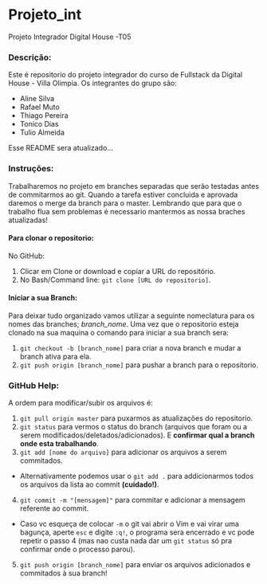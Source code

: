 ﻿# Projeto_int
Projeto Integrador Digital House -T05

### Descrição:
Este é repositorio do projeto integrador do curso de Fullstack da Digital House - Villa Olimpia. Os integrantes do grupo são:

- Aline Silva
- Rafael Muto
- Thiago Pereira
- Tonico Dias
- Tulio Almeida

Esse README sera atualizado...

### Instruções:
Trabalharemos no projeto em branches separadas que serão testadas antes de commitarmos ao git. Quando a tarefa estiver concluida e aprovada daremos o merge da branch para o master. Lembrando que para que o trabalho flua sem problemas é necessario mantermos as nossa braches atualizadas!

#### Para clonar o repositorio:

No GitHub:

1. Clicar em Clone or download e copiar a URL do repositório.
2. No Bash/Command line: `git clone [URL do repositorio]`.

#### Iniciar a sua Branch:
Para deixar tudo organizado vamos utilizar a seguinte nomeclatura para os nomes das branches; *branch_nome*.
Uma vez que o repositorio esteja clonado na sua maquina o comando para iniciar a sua branch sera:

1. `git checkout -b [branch_nome]` para criar a nova branch e mudar a branch ativa para ela.
2. `git push origin [branch_nome]` para pushar a branch para o repositorio.

### GitHub Help:

A ordem para modificar/subir os arquivos é:
1. `git pull origin master` para puxarmos as atualizações do repositorio.
2. `git status` para vermos o status do branch (arquivos que foram ou a serem modificados/deletados/adicionados). E **confirmar qual a branch onde esta trabalhando**.
3. `git add [nome do arquivo]` para adicionar os arquivos a serem commitados.
  * Alternativamente podemos usar o `git add .` para addicionarmos todos os arquivos da lista ao commit **(cuidado!)**.
4. `git commit -m "[mensagem]"` para commitar e adicionar a mensagem referente ao commit.
  * Caso vc esqueça de colocar `-m` o git vai abrir o Vim e vai virar uma bagunça, aperte `esc` e digite `:q!`, o programa sera encerrado e vc pode repetir o passo 4 (mas nao custa nada dar um `git status` só pra confirmar onde o processo parou).
5. `git push origin [branch_nome]` para enviar os arquivos adicionados e commitados à sua branch!
